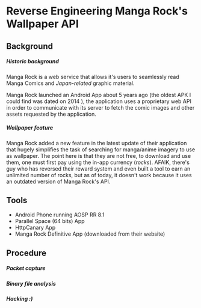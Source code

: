 # Reverse Engineering Manga Rock's Wallpaper API

## Background

##### Historic background

Manga Rock is a web service that allows it's users to seamlessly read Manga Comics and _Japan-related_ graphic material.

Manga Rock launched an Android App about 5 years ago (the oldest APK I could find  was dated on 2014 ), the application uses a proprietary web API in order to communicate with its server to fetch the comic images and other assets requested by the application.

##### Wallpaper feature

Manga Rock added a new feature in the latest update of their application that hugely simplifies the task of searching for manga/anime imagery to use as wallpaper. The point here is that they are not free, to download and use them, one must first pay using the in-app currency (_rocks_).  AFAIK, there's guy who has reversed their reward system and even built a tool to earn an unlimited number of rocks, but as of today, it doesn't work because it uses an outdated version of Manga Rock's API. 

## Tools

- Android Phone running AOSP RR 8.1 
- Parallel Space (64 bits) App
- HttpCanary App
- Manga Rock Definitive App (downloaded from their website)

## Procedure

##### Packet capture

##### Binary file analysis

##### Hacking :)

